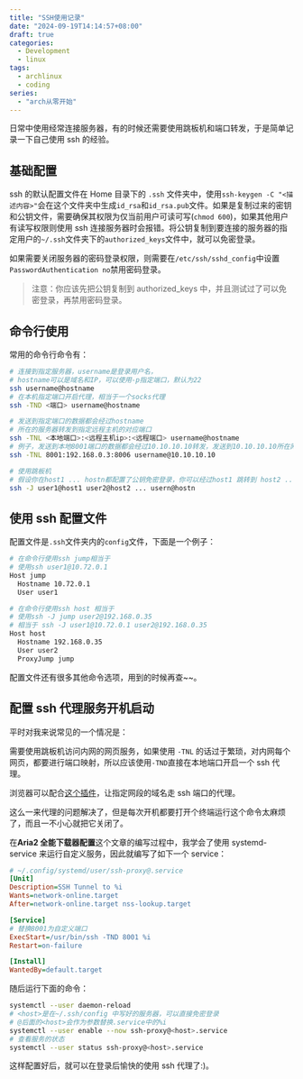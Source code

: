 ```yaml
---
title: "SSH使用记录"
date: "2024-09-19T14:14:57+08:00"
draft: true
categories:
  - Development
  - linux
tags:
  - archlinux
  - coding
series:
  - "arch从零开始"
---
```


日常中使用经常连接服务器，有的时候还需要使用跳板机和端口转发，于是简单记录一下自己使用 ssh 的经验。

## 基础配置

ssh 的默认配置文件在 Home 目录下的 `.ssh` 文件夹中，使用`ssh-keygen -C "<描述内容>"`会在这个文件夹中生成`id_rsa`和`id_rsa.pub`文件。如果是复制过来的密钥和公钥文件，需要确保其权限为仅当前用户可读可写(`chmod 600`)，如果其他用户有读写权限则使用 ssh 连接服务器时会报错。将公钥复制到要连接的服务器的指定用户的`~/.ssh`文件夹下的`authorized_keys`文件中，就可以免密登录。

如果需要关闭服务器的密码登录权限，则需要在`/etc/ssh/sshd_config`中设置`PasswordAuthentication no`禁用密码登录。

> 注意：你应该先把公钥复制到 authorized_keys 中，并且测试过了可以免密登录，再禁用密码登录。

## 命令行使用

常用的命令行命令有：

```bash
# 连接到指定服务器，username是登录用户名，
# hostname可以是域名和IP，可以使用-p指定端口，默认为22
ssh username@hostname
# 在本机指定端口开启代理，相当于一个socks代理
ssh -TND <端口> username@hostname

# 发送到指定端口的数据都会经过hostname
# 所在的服务器转发到指定远程主机的对应端口
ssh -TNL <本地端口>:<远程主机ip>:<远程端口> username@hostname
# 例子，发送到本地8001端口的数据都会经过10.10.10.10转发，发送到10.10.10.10所在网络环境下的192.168.0.3:80
ssh -TNL 8001:192.168.0.3:8006 username@10.10.10.10

# 使用跳板机
# 假设你在host1 ... hostn都配置了公钥免密登录，你可以经过host1 跳转到 host2 ... 链式跳转连接到 hostn
ssh -J user1@host1 user2@host2 ... usern@hostn
```

## 使用 ssh 配置文件

配置文件是`.ssh`文件夹内的`config`文件，下面是一个例子：

```bash
# 在命令行使用ssh jump相当于
# 使用ssh user1@10.72.0.1
Host jump
  Hostname 10.72.0.1
  User user1

# 在命令行使用ssh host 相当于
# 使用ssh -J jump user2@192.168.0.35
# 相当于 ssh -J user1@10.72.0.1 user2@192.168.0.35
Host host
  Hostname 192.168.0.35
  User user2
  ProxyJump jump
```

配置文件还有很多其他命令选项，用到的时候再查~~。

## 配置 ssh 代理服务开机启动

平时对我来说常见的一个情况是：

需要使用跳板机访问内网的网页服务，如果使用 `-TNL` 的话过于繁琐，对内网每个网页，都要进行端口映射，所以应该使用`-TND`直接在本地端口开启一个 ssh 代理。

浏览器可以配合[这个插件](https://github.com/FelisCatus/SwitchyOmega)，让指定网段的域名走 ssh 端口的代理。

这么一来代理的问题解决了，但是每次开机都要打开个终端运行这个命令太麻烦了，而且一不小心就把它关闭了。

在**Aria2 全能下载器配置**这个文章的编写过程中，我学会了使用 systemd-service 来运行自定义服务，因此就编写了如下一个 service：

```ini
# ~/.config/systemd/user/ssh-proxy@.service
[Unit]
Description=SSH Tunnel to %i
Wants=network-online.target
After=network-online.target nss-lookup.target

[Service]
# 替换8001为自定义端口
ExecStart=/usr/bin/ssh -TND 8001 %i
Restart=on-failure

[Install]
WantedBy=default.target
```

随后运行下面的命令：

```bash
systemctl --user daemon-reload
# <host>是在~/.ssh/config 中写好的服务器，可以直接免密登录
# @后面的<host>会作为参数替换.service中的%i
systemctl --user enable --now ssh-proxy@<host>.service
# 查看服务的状态
systemctl --user status ssh-proxy@<host>.service
```

这样配置好后，就可以在登录后愉快的使用 ssh 代理了:)。
